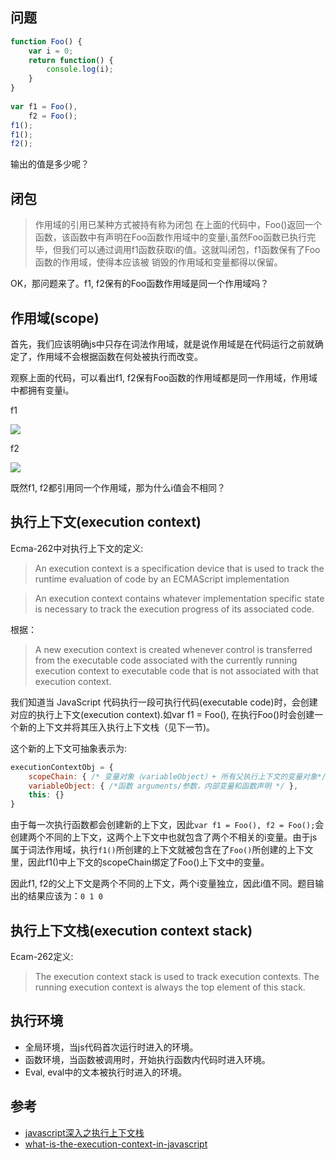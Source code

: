 ## 问题
```javascript
function Foo() {
    var i = 0;
    return function() {
        console.log(i);
    }
}
 
var f1 = Foo(),
    f2 = Foo();
f1();
f1();
f2();
```
输出的值是多少呢？

## 闭包
> 作用域的引用已某种方式被持有称为闭包 
在上面的代码中，Foo()返回一个函数，该函数中有声明在Foo函数作用域中的变量i,虽然Foo函数已执行完毕，但我们可以通过调用f1函数获取i的值。这就叫闭包，f1函数保有了Foo函数的作用域，使得本应该被
销毁的作用域和变量都得以保留。

OK，那问题来了。f1, f2保有的Foo函数作用域是同一个作用域吗？
## 作用域(scope)

首先，我们应该明确js中只存在词法作用域，就是说作用域是在代码运行之前就确定了，作用域不会根据函数在何处被执行而改变。

观察上面的代码，可以看出f1, f2保有Foo函数的作用域都是同一作用域，作用域中都拥有变量i。

f1

<img src="https://www.simpleyin.xyz/doc/scopef1.png">

f2

<img src="https://www.simpleyin.xyz/doc/scopef2.png">

既然f1, f2都引用同一个作用域，那为什么i值会不相同？

## 执行上下文(execution context)
Ecma-262中对执行上下文的定义:
> An execution context is a specification device that is used to track the runtime evaluation of code by an ECMAScript
implementation

> An execution context contains whatever implementation specific state is necessary to track the execution progress of its associated code. 

根据：
>A new execution context is created whenever control is transferred from the executable code associated with the currently running execution context to executable code that is not associated with that execution context.

我们知道当 JavaScript 代码执行一段可执行代码(executable code)时，会创建对应的执行上下文(execution context).如var f1 = Foo(), 在执行Foo()时会创建一个新的上下文并将其压入执行上下文栈（见下一节)。

这个新的上下文可抽象表示为:

```javascript
executionContextObj = {
    scopeChain: { /* 变量对象（variableObject）+ 所有父执行上下文的变量对象*/ }, 
    variableObject: { /*函数 arguments/参数，内部变量和函数声明 */ }, 
    this: {} 
}
```
由于每一次执行函数都会创建新的上下文，因此```var f1 = Foo(), f2 = Foo();```会创建两个不同的上下文，这两个上下文中也就包含了两个不相关的i变量。由于js属于词法作用域，执行```f1()```所创建的上下文就被包含在了```Foo()```所创建的上下文里，因此f1()中上下文的scopeChain绑定了Foo()上下文中的变量。

因此f1, f2的父上下文是两个不同的上下文，两个i变量独立，因此i值不同。题目输出的结果应该为：```0 1 0```


## 执行上下文栈(execution context stack)
Ecam-262定义:
> The execution context stack is used to track execution contexts. The running execution context is always the top element of this stack.

## 执行环境
* 全局环境，当js代码首次运行时进入的环境。
* 函数环境，当函数被调用时，开始执行函数内代码时进入环境。
* Eval, eval中的文本被执行时进入的环境。

## 参考
* [javascript深入之执行上下文栈](https://github.com/mqyqingfeng/Blog/issues/4)
* [what-is-the-execution-context-in-javascript](http://davidshariff.com/blog/what-is-the-execution-context-in-javascript/)